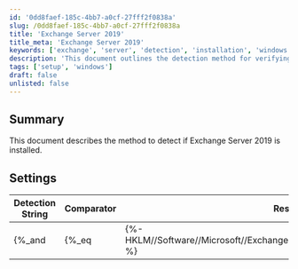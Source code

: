 ```yaml
---
id: '0dd8faef-185c-4bb7-a0cf-27fff2f0838a'
slug: /0dd8faef-185c-4bb7-a0cf-27fff2f0838a
title: 'Exchange Server 2019'
title_meta: 'Exchange Server 2019'
keywords: ['exchange', 'server', 'detection', 'installation', 'windows']
description: 'This document outlines the detection method for verifying if Exchange Server 2019 is installed on a Windows system. It includes the detection string, comparator, result, and applicable operating system for accurate identification.'
tags: ['setup', 'windows']
draft: false
unlisted: false
---
```


## Summary

This document describes the method to detect if Exchange Server 2019 is installed.

## Settings

| Detection String                                                                                                                                         | Comparator | Result | Applicable OS |
|---------------------------------------------------------------------------------------------------------------------------------------------------------|------------|--------|----------------|
| \{%_and|\{%_eq|\{%-HKLM//Software//Microsoft//ExchangeServer//v15//Setup:MsiProductMajor-%}|15_%}|\{%_eq|\{%-HKLM//Software//Microsoft//ExchangeServer//v15//Setup:MsiProductMinor-%}|2_%}_%} | Equals     | 1      | Windows        |